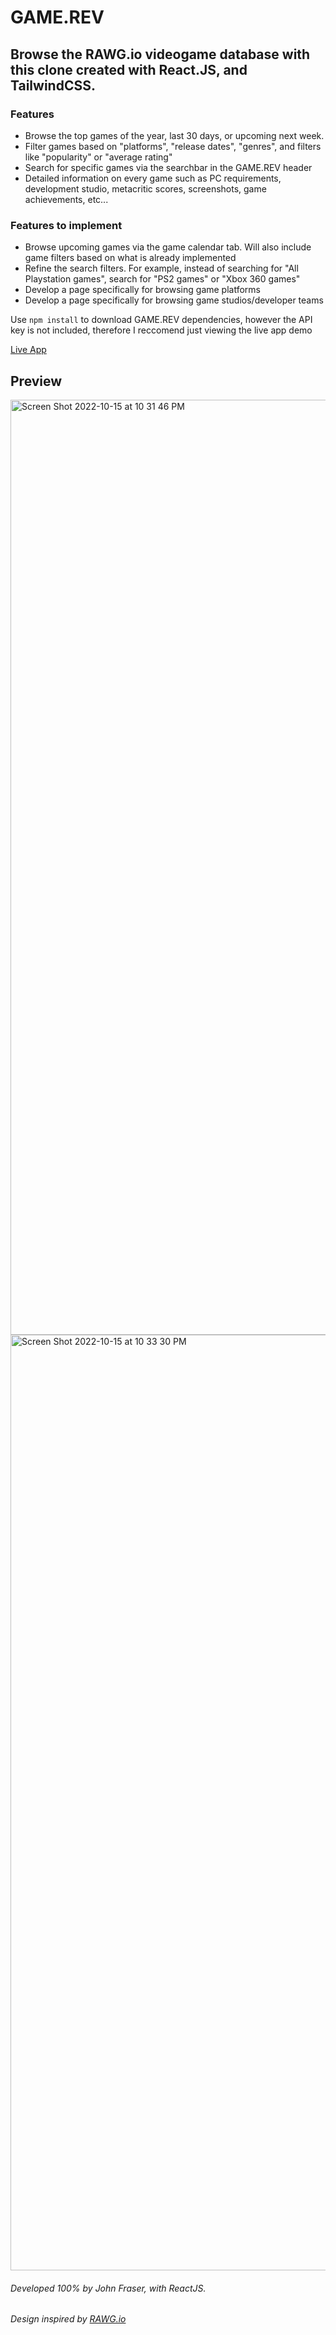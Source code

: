 # GAME.REV

## Browse the RAWG.io videogame database with this clone created with React.JS, and TailwindCSS.

### Features
* Browse the top games of the year, last 30 days, or upcoming next week.
* Filter games based on "platforms", "release dates", "genres", and filters like "popularity" or "average rating"
* Search for specific games via the searchbar in the GAME.REV header
* Detailed information on every game such as PC requirements, development studio, metacritic scores, screenshots, game achievements, etc...

### Features to implement
* Browse upcoming games via the game calendar tab. Will also include game filters based on what is already implemented
* Refine the search filters. For example, instead of searching for "All Playstation games", search for "PS2 games" or "Xbox 360 games"
* Develop a page specifically for browsing game platforms
* Develop a page specifically for browsing game studios/developer teams

Use `npm install` to download GAME.REV dependencies, however the API key is not included, therefore I reccomend just viewing the live app demo

[Live App](https://stellar-halva-039185.netlify.app)

## Preview

<img width="1496" alt="Screen Shot 2022-10-15 at 10 31 46 PM" src="https://user-images.githubusercontent.com/85974596/196015146-fa0c027d-3c08-4f01-969e-1260cb0c18a6.png">
<img width="1497" alt="Screen Shot 2022-10-15 at 10 33 30 PM" src="https://user-images.githubusercontent.com/85974596/196015153-4dfb3e8f-9151-4a27-a603-7a8d71721b35.png">

###### Developed 100% by John Fraser, with ReactJS. 
###### Design inspired by [RAWG.io](https://rawg.io)
